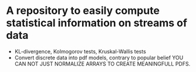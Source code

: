 # A repository to easily compute statistical information on streams of data

- KL-divergence, Kolmogorov tests, Kruskal-Wallis tests
- Convert discrete data into pdf models, contrary to popular belief YOU CAN NOT JUST NORMALIZE ARRAYS TO CREATE MEANINGFULL PDFS.